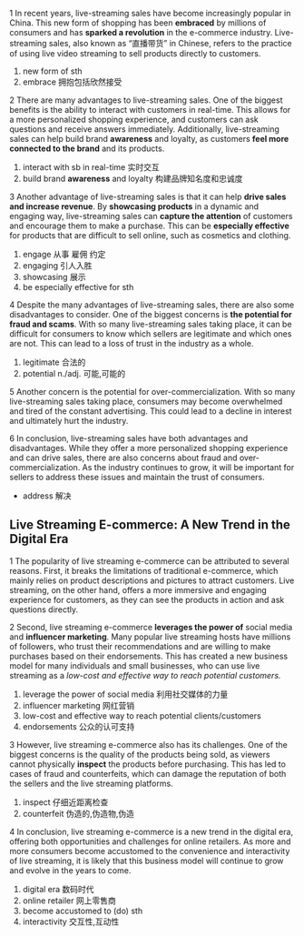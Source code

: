1 In recent years, live-streaming sales have become increasingly popular in China. This new form of shopping has been **embraced** by millions of consumers and has **sparked a revolution** in the e-commerce industry. Live-streaming sales, also known as “直播带货” in Chinese, refers to the practice of using live video streaming to sell products directly to customers.

1. new form of sth
2. embrace 拥抱包括欣然接受

2 There are many advantages to live-streaming sales. One of the biggest benefits is the ability to interact with customers in real-time. This allows for a more personalized shopping experience, and customers can ask questions and receive answers immediately. Additionally, live-streaming sales can help build brand **awareness** and loyalty, as customers **feel more connected to the brand** and its products.

1. interact with sb in real-time 实时交互
2. build brand **awareness** and loyalty 构建品牌知名度和忠诚度

3 Another advantage of live-streaming sales is that it can help **drive sales and increase revenue**. By **showcasing products** in a dynamic and engaging way, live-streaming sales can **capture the attention** of customers and encourage them to make a purchase. This can be **especially effective** for products that are difficult to sell online, such as cosmetics and clothing.

1. engage 从事 雇佣 约定
2. engaging 引人入胜
3. showcasing 展示
4. be especially effective for sth

4 Despite the many advantages of live-streaming sales, there are also some disadvantages to consider. One of the biggest concerns is **the potential for fraud and scams**. With so many live-streaming sales taking place, it can be difficult for consumers to know which sellers are legitimate and which ones are not. This can lead to a loss of trust in the industry as a whole.

1. legitimate 合法的
2. potential n./adj. 可能,可能的

5 Another concern is the potential for over-commercialization. 
With so many live-streaming sales taking place, consumers may become overwhelmed and tired of the constant advertising. 
This could lead to a decline in interest and ultimately hurt the industry.


6 In conclusion, live-streaming sales have both advantages and disadvantages. 
While they offer a more personalized shopping experience and can drive sales, there are also concerns about fraud and over-commercialization.
As the industry continues to grow, it will be important for sellers to address these issues and maintain the trust of consumers.

- address 解决

## Live Streaming E-commerce: A New Trend in the Digital Era

1 The popularity of live streaming e-commerce can be attributed to several reasons. First, it breaks the limitations of traditional e-commerce, which mainly relies on product descriptions and pictures to attract customers. Live streaming, on the other hand, offers a more immersive and engaging experience for customers, as they can see the products in action and ask questions directly.

2 Second, live streaming e-commerce **leverages the power of** social media and **influencer marketing**. Many popular live streaming hosts have millions of followers, who trust their recommendations and are willing to make purchases based on their endorsements. This has created a new business model for many individuals and small businesses, who can use live streaming as a *low-cost and effective way to reach potential customers.*

1. leverage the power of social media 利用社交媒体的力量
2. influencer marketing 网红营销
3. low-cost and effective way to reach potential clients/customers
4. endorsements 公众的认可支持

3 However, live streaming e-commerce also has its challenges. One of the biggest concerns is the quality of the products being sold, as viewers cannot physically **inspect** the products before purchasing. This has led to cases of fraud and counterfeits, which can damage the reputation of both the sellers and the live streaming platforms.

1. inspect 仔细近距离检查
2. counterfeit 伪造的,伪造物,伪造

4 In conclusion, live streaming e-commerce is a new trend in the digital era, offering both opportunities and challenges for online retailers. As more and more consumers become accustomed to the convenience and interactivity of live streaming, it is likely that this business model will continue to grow and evolve in the years to come.

1. digital era 数码时代
2. online retailer 网上零售商
3. become accustomed to (do) sth
4. interactivity 交互性,互动性

